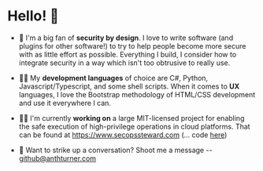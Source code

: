 # Hello! 👋

- 💖 I'm a big fan of **security by design**. I love to write software (and plugins for other software!) to try to help people become more secure with as little effort as possible. Everything I build, I consider how to integrate security in a way which isn't too obtrusive to really use.

- 🐱‍💻 My **development languages** of choice are C#, Python, Javascript/Typescript, and some shell scripts. When it comes to **UX** languages, I love the Bootstrap methodology of HTML/CSS development and use it everywhere I can.

- 👷‍♂️ I'm currently **working on** a large MIT-licensed project for enabling the safe execution of high-privilege operations in cloud platforms. That can be found at https://www.secopssteward.com (... code [here](https://github.com/secopssteward/))

- 💬 Want to strike up a conversation? Shoot me a message -- github@anthturner.com
